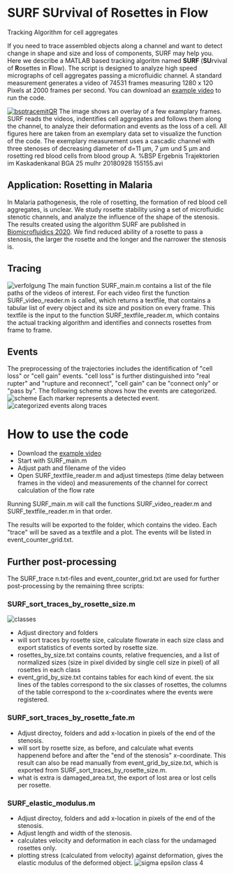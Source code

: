 # SURF SUrvival of Rosettes in Flow
Tracking Algorithm for cell aggregates


If you need to trace assembled objects along a channel and want to detect change in shape and size and loss of components, SURF may help you. Here we describe a MATLAB based tracking algoritm named **SURF** (**SU**rvival of **R**osettes in **F**low). The script is designed to analyze high speed micrographs of cell aggregates passing a microfluidic channel. A standard measurement generates a video of 74531 frames measuring 1280 x 120 Pixels at 2000 frames per second. You can download an [example video] to run the code.
 
 [![bsptracemitQR](https://user-images.githubusercontent.com/83273863/116454640-819fea80-a860-11eb-9f53-be79e97065e2.png)](https://youtu.be/rmezGUd0p08)
The image shows an overlay of a few examplary frames. SURF reads the videos, indentifies cell aggregates and follows them along the channel, to analyze their deformation and events as the loss of a cell.  All figures here are taken from an exemplary data set to visualize the function of the code. The exemplary measurement uses a cascadic channel with three stenoses of decreasing diameter of  d=11 µm, 7 µm und 5 µm and rosetting red blood cells from blood group A. %BSP Ergebnis Trajektorien im Kaskadenkanal BGA 25 mulhr 20180928 155155.avi
  
 
## Application: Rosetting in Malaria
In Malaria pathogenesis, the role of rosetting, the formation of red blood cell aggregates,  is unclear. We study rosette stability using a set of microfluidic stenotic channels, and analyze the influence of the shape of the stenosis. The results created using the algorithm SURF are published in [Biomicrofluidics 2020].  We find reduced ability of a rosette to pass a stenosis, the larger the rosette and the longer and the narrower the stenosis is. 


## Tracing
![verfolgung](https://user-images.githubusercontent.com/83273863/116463278-ce88be80-a86a-11eb-89aa-d0ff305263a4.png)
The main function SURF_main.m contains a list of the file paths of the videos of interest. For each video first the function SURF_video_reader.m is called, which returns a textfile, that contains a tabular list of every object and its size and position on every frame. This textfile is the input to the function SURF_textfile_reader.m, which contains the actual tracking algorithm and identifies and connects rosettes from frame to frame. 

## Events
The preprocessing of the trajectories includes the identification of "cell loss" or "cell gain" events. "cell loss" is further distinguished into "real rupter" and "rupture and reconnect", "cell gain" can be "connect only" or "pass by". The following scheme shows how the events are categorized.
![scheme](https://user-images.githubusercontent.com/83273863/116463192-b1ec8680-a86a-11eb-9730-c1050970d5d9.png)
Each marker represents a detected event.
![categorized events along traces](https://user-images.githubusercontent.com/83273863/116678574-c3887800-a9a9-11eb-9d07-3e2f6e7e4127.png)

# How to use the code
- Download the [example video]
- Start with SURF_main.m
- Adjust path and filename of the video
- Open SURF_textfile_reader.m and adjust timesteps (time delay between frames in the video) and measurements of the channel for correct calculation of the flow rate

Running SURF_main.m will call the functions SURF_video_reader.m and SURF_textfile_reader.m in that order.

The results will be exported to the folder, which contains the video. Each "trace" will be saved as a textfile and a plot. The events will be listed in event_counter_grid.txt.

## Further post-processing
The SURF_trace n.txt-files and event_counter_grid.txt are used for further post-processing by the remaining three scripts:
### SURF_sort_traces_by_rosette_size.m
![classes](https://user-images.githubusercontent.com/83273863/116670076-98992680-a99f-11eb-99f6-40d98cf3ef9a.png)
- Adjust directory and folders
- will sort traces by rosette size, calculate flowrate in each size class and export statistics of events sorted by rosette size.
- rosettes_by_size.txt contains counts, relative frequencies, and a list of normalized sizes (size in pixel divided by single cell size in pixel) of all rosettes in each class
- event_grid_by_size.txt contains tables for each kind of event. the six lines of the tables correspond to the six classes of rosettes, the columns of the table correspond to the x-coordinates where the events were registered.

### SURF_sort_traces_by_rosette_fate.m
- Adjust directoy, folders and add x-location in pixels of the end of the stenosis.
- will sort by rosette size, as before, and calculate what events happenend before and after the "end of the stenosis" x-coordinate. This result can also be read manually from event_grid_by_size.txt, which is exported from SURF_sort_traces_by_rosette_size.m.
- what is extra is damaged_area.txt, the export of lost area or lost cells per rosette.

### SURF_elastic_modulus.m
- Adjust directoy, folders and add x-location in pixels of the end of the stenosis.
- Adjust length and width of the stenosis.
- calculates velocity and deformation in each class for the undamaged rosettes only.
- plotting stress (calculated from velocity) against deformation, gives the elastic modulus of the deformed object.
![sigma epsilon class 4](https://user-images.githubusercontent.com/83273863/116681169-e1a3a780-a9ac-11eb-9dc7-a099d8af5acc.png)






[Biomicrofluidics 2020]: https://doi.org/10.1063/1.5125038
[example video]: https://drive.google.com/file/d/1EDqv4EtH839AH-NfndiahIGv0mBsXkVL/view?usp=sharing
